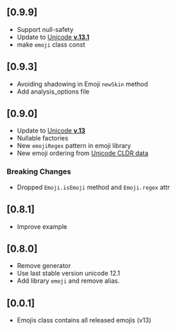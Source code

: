 ## [0.9.9]
* Support null-safety
* Update to [Unicode **v.13.1**](https://unicode.org/emoji/charts-13.1)
* make `emoji` class const

## [0.9.3]
* Avoiding shadowing in Emoji `newSkin` method
* Add analysis_options file

## [0.9.0]
* Update to [Unicode **v.13**](https://unicode.org/emoji/charts-13.0)
* Nullable factories 
* New `emojiRegex` pattern in emoji library
* New emoji ordering from [Unicode CLDR data](https://cldr.unicode.org/#TOC-What-is-CLDR-)
### Breaking Changes
* Dropped `Emoji.isEmoji` method and `Emoji.regex` attr 

## [0.8.1]
* Improve example

## [0.8.0]
* Remove generator
* Use last stable version unicode  12.1
* Add library `emoji` and remove alias.

## [0.0.1]

* Emojis class contains all released emojis (v13)
